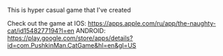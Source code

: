 This is hyper casual game that I've created

Check out the game at
IOS: https://apps.apple.com/ru/app/the-naughty-cat/id1548277194?l=en
ANDROID: https://play.google.com/store/apps/details?id=com.PushkinMan.CatGame&hl=en&gl=US
